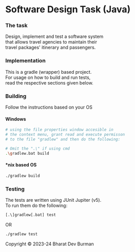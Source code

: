 # Software Design Task (Java)

### The task

Design, implement and test a software system\
that allows travel agencies to maintain their\
travel packages' itinerary and passengers.

### Implementation

This is a gradle (wrapper) based project.\
For usage on how to build and run tests,\
read the respective sections given below.

### Building

Follow the instructions based on your OS

#### Windows
```sh
# using the file properties window accesible in
# the context menu, grant read and execute permisson
# to the file "gradlew" and then do the following:

# Omit the ".\" if using cmd
.\gradlew.bat build
```

#### *nix based OS
```sh
./gradlew build
```

### Testing

The tests are written using JUnit Jupiter (v5).\
To run them do the following:

```sh
[.\]gradlew[.bat] test
```

OR

```sh
./gradlew test
```

Copyright &copy; 2023-24 Bharat Dev Burman

